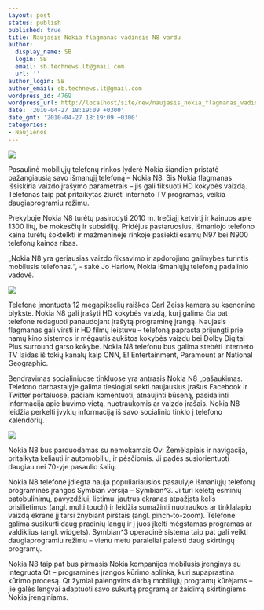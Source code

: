 ```yaml
---
layout: post
status: publish
published: true
title: Naujasis Nokia flagmanas vadinsis N8 vardu
author:
  display_name: SB
  login: SB
  email: sb.technews.lt@gmail.com
  url: ''
author_login: SB
author_email: sb.technews.lt@gmail.com
wordpress_id: 4769
wordpress_url: http://localhost/site/new/naujasis_nokia_flagmanas_vadinsis_n8_vardu/
date: '2010-04-27 18:19:09 +0300'
date_gmt: '2010-04-27 18:19:09 +0300'
categories:
- Naujienos
---
```

<div class="imgright"><img src="http://www.part.lt/img/810ebb1a752a9cafe5eca00fd051177810.jpg"  /></div>
<p>Pasaulinė mobiliųjų telefonų rinkos lyderė Nokia šiandien pristatė pažangiausią savo išmanųjį telefoną – Nokia N8. Šis Nokia flagmanas išsiskiria vaizdo įrašymo parametrais – jis gali fiksuoti HD kokybės vaizdą. Telefonas taip pat pritaikytas žiūrėti interneto TV programas, veikia daugiaprogramiu režimu.  </p>
<p>Prekyboje Nokia N8 turėtų pasirodyti 2010 m. trečiąjį ketvirtį ir kainuos apie 1300 litų, be mokesčių ir subsidijų. Pridėjus pastaruosius, išmaniojo telefono kaina turėtų šoktelkti ir mažmeninėje rinkoje pasiekti esamų N97 bei N900 telefonų kainos ribas.</p>
<p>„Nokia N8 yra geriausias vaizdo fiksavimo ir apdorojimo galimybes turintis mobilusis telefonas.“, - sakė Jo Harlow, Nokia išmaniųjų telefonų padalinio vadovė. </p>
<p><img src="http://www.part.lt/img/3db68a7d7e295eb70cf8e8819664f2ae398.png" /></p>
<p>Telefone įmontuota 12 megapikselių raiškos Carl Zeiss kamera su ksenonine blykste. Nokia N8 gali įrašyti HD kokybės vaizdą, kurį galima čia pat telefone redaguoti panaudojant įrašytą programinę įrangą. Naujasis flagmanas gali virsti ir HD filmų leistuvu – telefoną paprasta prijungti prie namų kino sistemos ir mėgautis aukštos kokybės vaizdu bei Dolby Digital Plus surround garso kokybe. Nokia N8 telefonu bus galima stebėti interneto TV laidas iš tokių kanalų kaip CNN, E! Entertainment, Paramount ar National Geographic. </p>
<p>Bendravimas socialiniuose tinkluose yra antrasis Nokia N8 „pašaukimas. Telefono darbastalyje galima tiesiogiai sekti naujausius įrašus Facebook ir Twitter portaluose, pačiam komentuoti, atnaujinti būseną, pasidalinti informacija apie buvimo vietą, nuotraukomis ar vaizdo įrašais. Nokia N8 leidžia perkelti įvykių informaciją iš savo socialinio tinklo į telefono kalendorių. </p>
<p><img src="http://www.part.lt/img/862319d86c88db315bcb1b1b30ffb30e821.png" /></p>
<p>Nokia N8 bus parduodamas su nemokamais Ovi Žemėlapiais ir navigacija, pritaikyta keliauti ir automobiliu, ir pėsčiomis. Ji padės susiorientuoti daugiau nei 70-yje pasaulio šalių.</p>
<p>Nokia N8 telefone įdiegta nauja populiariausios pasaulyje išmaniųjų telefonų programinės įrangos Symbian versija – Symbian^3. Ji turi keletą esminių patobulinimų, pavyzdžiui, lietimui jautrus ekranas atpažįsta kelis prisilietimus (angl. multi touch) ir leidžia sumažinti nuotraukos ar tinklalapio vaizdą ekrane jį tarsi žnybiant pirštais (angl. pinch-to-zoom). Telefone galima susikurti daug pradinių langų ir į juos įkelti mėgstamas programas ar valdiklius (angl. widgets). Symbian^3 operacinė sistema taip pat gali veikti daugiaprogramiu režimu – vienu metu paraleliai paleisti daug skirtingų programų. </p>
<p>Nokia N8 taip pat bus pirmasis Nokia kompanijos mobilusis įrenginys su integruota Qt – programinės įrangos kūrimo aplinka, kuri supaprastina kūrimo procesą. Qt žymiai palengvins darbą mobiliųjų programų kūrėjams – jie galės lengvai adaptuoti savo sukurtą programą ar žaidimą skirtingiems Nokia įrenginiams.</p>
